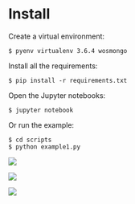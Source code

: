 # Install

Create a virtual environment:

    $ pyenv virtualenv 3.6.4 wosmongo

Install all the requirements:

    $ pip install -r requirements.txt

Open the Jupyter notebooks:

    $ jupyter notebook

Or run the example:

    $ cd scripts
    $ python example1.py
    
[![](https://mermaid.ink/img/eyJjb2RlIjoiZ3JhcGggVERcbkFbT25lIFBUTSBzaXRlXSAtLT5Ce1doZXJlIGlzIGl0J3MgcG9zaXRpb24gaW4gc2VxdWVuY2U_fVxuQiAtLT4gfENsb3NlIHRvIEMgdGVybWludXN8QyhlLmcuICdNJ0VGVFJIQUtMUEQuLi4pXG5CIC0tPiB8SW4gdGhlIG1pZGRsZXxEKGUuZy4gLi4uWVRSU1cnSydMR1RTQS4uLilcbkIgLS0-IHxDbG9zZSB0byBOIHRlcm1pbnVzfEUoZS5nLiAuLi5SRURSVFNLJ04nTUQpXG5DIC0tPiB8RXh0cmFjdHxGW0FkZCB0aGUgc2hvcnQgc2VxdWVuY2UgaW4gYSBmYXN0YSBmaWxlXVxuRCAtLT4gfEV4dHJhY3R8RlxuRSAtLT4gfEV4dHJhY3R8RiIsIm1lcm1haWQiOnsidGhlbWUiOiJuZXV0cmFsIn0sInVwZGF0ZUVkaXRvciI6ZmFsc2V9)](https://mermaid-js.github.io/mermaid-live-editor/#/edit/eyJjb2RlIjoiZ3JhcGggVERcbkFbT25lIFBUTSBzaXRlXSAtLT5Ce1doZXJlIGlzIGl0J3MgcG9zaXRpb24gaW4gc2VxdWVuY2U_fVxuQiAtLT4gfENsb3NlIHRvIEMgdGVybWludXN8QyhlLmcuICdNJ0VGVFJIQUtMUEQuLi4pXG5CIC0tPiB8SW4gdGhlIG1pZGRsZXxEKGUuZy4gLi4uWVRSU1cnSydMR1RTQS4uLilcbkIgLS0-IHxDbG9zZSB0byBOIHRlcm1pbnVzfEUoZS5nLiAuLi5SRURSVFNLJ04nTUQpXG5DIC0tPiB8RXh0cmFjdHxGW0FkZCB0aGUgc2hvcnQgc2VxdWVuY2UgaW4gYSBmYXN0YSBmaWxlXVxuRCAtLT4gfEV4dHJhY3R8RlxuRSAtLT4gfEV4dHJhY3R8RiIsIm1lcm1haWQiOnsidGhlbWUiOiJuZXV0cmFsIn0sInVwZGF0ZUVkaXRvciI6ZmFsc2V9)

[![](https://mermaid.ink/img/eyJjb2RlIjoiZ3JhcGggVERcbkFbU2hvcnQgc2VxdWVuY2UgZmFzdGEgZmlsZV0gLS0-QihSdW4gbG9jYWwgQkxBU1QgYWdhc2ludCB0YXJnZXQgZGF0YWJhc2UpXG5CIC0tPiB8RGlmZmVyZW50IHNlYXJjaCBwYXJhbWV0ZXJzfEJcbkIgLS0-IENbQkxBU1QgeG1sIG91dHB1dF1cbkMgLS0-IERbU2VxdWVuY2UgYWxpZ25tZW50IG9mIGVhY2ggaGl0XVxuQyAtLT4gRVtTdW1tYXJpemVkIG91dHB1dCBpbiBhIGNzdiBmaWxlXVxuIiwibWVybWFpZCI6eyJ0aGVtZSI6Im5ldXRyYWwifSwidXBkYXRlRWRpdG9yIjpmYWxzZX0)](https://mermaid-js.github.io/mermaid-live-editor/#/edit/eyJjb2RlIjoiZ3JhcGggVERcbkFbU2hvcnQgc2VxdWVuY2UgZmFzdGEgZmlsZV0gLS0-QihSdW4gbG9jYWwgQkxBU1QgYWdhc2ludCB0YXJnZXQgZGF0YWJhc2UpXG5CIC0tPiB8RGlmZmVyZW50IHNlYXJjaCBwYXJhbWV0ZXJzfEJcbkIgLS0-IENbQkxBU1QgeG1sIG91dHB1dF1cbkMgLS0-IERbU2VxdWVuY2UgYWxpZ25tZW50IG9mIGVhY2ggaGl0XVxuQyAtLT4gRVtTdW1tYXJpemVkIG91dHB1dCBpbiBhIGNzdiBmaWxlXVxuIiwibWVybWFpZCI6eyJ0aGVtZSI6Im5ldXRyYWwifSwidXBkYXRlRWRpdG9yIjpmYWxzZX0)

[![](https://mermaid.ink/img/eyJjb2RlIjoiZ3JhcGggVERcbiAgICBBW09uZSBwcm90ZWluIGVudHJ5XSAtLT4gfFNlYXJjaCBhZ2FpbnN0IEJMQVNUIG91dHB1dHxCe0RvZXMgaXQgaGF2ZSBwcmVkaWN0ZWQgUFRNIHNpdGU_fVxuICAgIEIgLS0-fE5vfCBDKEtlZXAgdGhlIG9yaWdpbmFsIHByb3RlaW4gZW50cnkpXG4gICAgQiAtLT58WWVzfCBEe0RvZXMgdGhpcyBwcmVkaWN0ZWQgUFRNIHNpdGUgZXhpc3QgaW4gVW5pcHJvdD99XG4gICAgRCAtLT58Tm98IEVbVGhlIHByb3RlaW4gaGFzIG5vIFBUTSBzaXRlIHJlY29yZGVkXVxuICAgIEQgLS0-fE5vfCBGW1RoZSByZWNvcmRlZCBQVE0gc2l0ZXMgZG8gbm90IGluY2x1ZGUgdGhlIHByZWRpY3RlZCBvbmVdXG4gICAgRSAtLT4gRyhBZGQgdGhlIHByZWRpY3RlZCBQVE0gc2l0ZSB0byB0aGUgZW50cnkpXG4gICAgRiAtLT4gR1xuICAgIEQgLS0-IHxZZXN8IEMoS2VlcCB0aGUgb3JpZ2luYWwgcHJvdGVpbiBlbnRyeSlcbiAgICBDIC0tPiBIKEFwcGVuZCB0aGUgcHJvdGVpbiBlbnRyeSB0byBhIG5ldyBVbmlwcm90IHhtbCBmaWxlKVxuICAgIEcgLS0-IEhcbiAgICBIIC0tPnxOZXh0IGVudHJ5fEFcbiIsIm1lcm1haWQiOnsidGhlbWUiOiJuZXV0cmFsIn0sInVwZGF0ZUVkaXRvciI6ZmFsc2V9)](https://mermaid-js.github.io/mermaid-live-editor/#/edit/eyJjb2RlIjoiZ3JhcGggVERcbiAgICBBW09uZSBwcm90ZWluIGVudHJ5XSAtLT4gfFNlYXJjaCBhZ2FpbnN0IEJMQVNUIG91dHB1dHxCe0RvZXMgaXQgaGF2ZSBwcmVkaWN0ZWQgUFRNIHNpdGU_fVxuICAgIEIgLS0-fE5vfCBDKEtlZXAgdGhlIG9yaWdpbmFsIHByb3RlaW4gZW50cnkpXG4gICAgQiAtLT58WWVzfCBEe0RvZXMgdGhpcyBwcmVkaWN0ZWQgUFRNIHNpdGUgZXhpc3QgaW4gVW5pcHJvdD99XG4gICAgRCAtLT58Tm98IEVbVGhlIHByb3RlaW4gaGFzIG5vIFBUTSBzaXRlIHJlY29yZGVkXVxuICAgIEQgLS0-fE5vfCBGW1RoZSByZWNvcmRlZCBQVE0gc2l0ZXMgZG8gbm90IGluY2x1ZGUgdGhlIHByZWRpY3RlZCBvbmVdXG4gICAgRSAtLT4gRyhBZGQgdGhlIHByZWRpY3RlZCBQVE0gc2l0ZSB0byB0aGUgZW50cnkpXG4gICAgRiAtLT4gR1xuICAgIEQgLS0-IHxZZXN8IEMoS2VlcCB0aGUgb3JpZ2luYWwgcHJvdGVpbiBlbnRyeSlcbiAgICBDIC0tPiBIKEFwcGVuZCB0aGUgcHJvdGVpbiBlbnRyeSB0byBhIG5ldyBVbmlwcm90IHhtbCBmaWxlKVxuICAgIEcgLS0-IEhcbiAgICBIIC0tPnxOZXh0IGVudHJ5fEFcbiIsIm1lcm1haWQiOnsidGhlbWUiOiJuZXV0cmFsIn0sInVwZGF0ZUVkaXRvciI6ZmFsc2V9)
